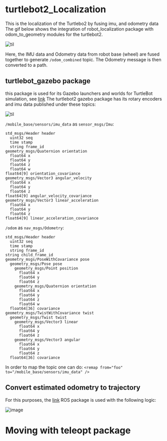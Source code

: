 # turtlebot2_Localization
This is the localization of the Turtlebo2 by fusing imu, and odometry data
The gif below shows the integration of robot_localization package with odom_to_geometry modules for the turtlebot2.

![til](https://media.giphy.com/media/rXt0irARewSuFzv7sJ/giphy.gif)

Here, the IMU data and Odometry data from robot base (wheel) are fused together to generate `/odom_combined` topic. The Odometry message is then converted to a path.  

## turtlebot_gazebo package 

this package is used for its Gazebo launchers and worlds for TurtleBot simulation, see [link](http://wiki.ros.org/turtlebot_gazebo)
The turtlebot2 gazebo package has its rotary encoders and imu data published under these topics:

![til](https://media.giphy.com/media/Q9rOmYzy2MmDbMu7pF/giphy.gif)

`/mobile_base/sensors/imu_data` as `sensor_msgs/Imu`:  

```
std_msgs/Header header
  uint32 seq
  time stamp
  string frame_id
geometry_msgs/Quaternion orientation
  float64 x
  float64 y
  float64 z
  float64 w
float64[9] orientation_covariance
geometry_msgs/Vector3 angular_velocity
  float64 x
  float64 y
  float64 z
float64[9] angular_velocity_covariance
geometry_msgs/Vector3 linear_acceleration
  float64 x
  float64 y
  float64 z
float64[9] linear_acceleration_covariance

```

`/odom` as `nav_msgs/Odometry`:

```
std_msgs/Header header
  uint32 seq
  time stamp
  string frame_id
string child_frame_id
geometry_msgs/PoseWithCovariance pose
  geometry_msgs/Pose pose
    geometry_msgs/Point position
      float64 x
      float64 y
      float64 z
    geometry_msgs/Quaternion orientation
      float64 x
      float64 y
      float64 z
      float64 w
  float64[36] covariance
geometry_msgs/TwistWithCovariance twist
  geometry_msgs/Twist twist
    geometry_msgs/Vector3 linear
      float64 x
      float64 y
      float64 z
    geometry_msgs/Vector3 angular
      float64 x
      float64 y
      float64 z
  float64[36] covariance
```

In order to map the topic one can do: `<remap from="foo" to="/mobile_base/sensors/imu_data" />`


## Convert estimated odometry to trajectory

For this purposes, the [link](https://github.com/turtlebot/turtlebot) ROS package is used with the following logic:

![image](https://user-images.githubusercontent.com/17289954/102691785-569cee80-420f-11eb-9d11-f43919fdaf11.png)

# Moving with teleopt package
